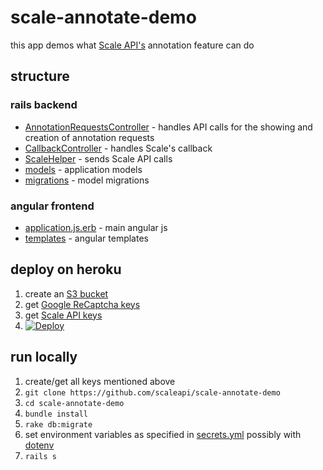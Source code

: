 scale-annotate-demo
====
this app demos what [Scale API's](https://www.scaleapi.com) annotation feature can do

## structure
### rails backend
- [AnnotationRequestsController](app/controllers/api/annotation_requests_controller.rb) - handles API calls for the showing and creation of annotation requests
- [CallbackController](app/controllers/callback_controller.rb) - handles Scale's callback
- [ScaleHelper](app/helpers/scale_helper.rb) - sends Scale API calls
- [models](app/models) - application models
- [migrations](db/migrate) - model migrations

### angular frontend
- [application.js.erb](app/assets/javascripts/application.js.erb) - main angular js
- [templates](app/assets/javascripts/templates) - angular templates

## deploy on heroku
1. create an [S3 bucket](https://docs.aws.amazon.com/AmazonS3/latest/gsg/CreatingABucket.html)
2. get [Google ReCaptcha keys](https://www.google.com/recaptcha/admin#list)
3. get [Scale API keys](https://www.scaleapi.com)
4. [![Deploy](https://www.herokucdn.com/deploy/button.svg)](https://heroku.com/deploy)

## run locally
1. create/get all keys mentioned above
2. `git clone https://github.com/scaleapi/scale-annotate-demo`
3. `cd scale-annotate-demo`
4. `bundle install`
5. `rake db:migrate`
6. set environment variables as specified in [secrets.yml](config/secrets.yml) possibly with [dotenv](https://github.com/bkeepers/dotenv)
7. `rails s`
